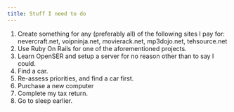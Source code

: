 ```yaml
---
title: Stuff I need to do
---
```


1. Create something for any (preferably all) of the following sites I pay for:
   nevercraft.net, voipninja.net, movierack.net, mp3dojo.net, tehsource.net
2. Use Ruby On Rails for one of the aforementioned projects.
3. Learn OpenSER and setup a server for no reason other than to say I could.
4. Find a car.
5. Re-assess priorities, and find a car first.
6. Purchase a new computer
7. Complete my tax return.
9. Go to sleep earlier.
